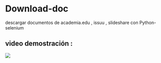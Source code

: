# Download-doc
descargar documentos de  academia.edu , issuu , slideshare con Python-selenium

## video demostración :

[![](https://img.youtube.com/vi/B7rkj3qKLVk/0.jpg)](https://www.youtube.com/watch?v=B7rkj3qKLVk)

